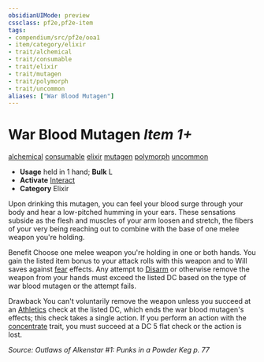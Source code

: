```yaml
---
obsidianUIMode: preview
cssclass: pf2e,pf2e-item
tags:
- compendium/src/pf2e/ooa1
- item/category/elixir
- trait/alchemical
- trait/consumable
- trait/elixir
- trait/mutagen
- trait/polymorph
- trait/uncommon
aliases: ["War Blood Mutagen"]
---
```

# War Blood Mutagen *Item 1+*  
[alchemical](../../../Rules/traits/alchemical.md)  [consumable](../../../Rules/traits/consumable.md)  [elixir](../../../Rules/traits/elixir.md)  [mutagen](../../../Rules/traits/mutagen.md)  [polymorph](../../../Rules/traits/polymorph.md)  [uncommon](../../../Rules/traits/uncommon.md)  

- **Usage** held in 1 hand; **Bulk** L
- **Activate** [Interact](../../../Rules/actions/interact.md)
- **Category** Elixir

Upon drinking this mutagen, you can feel your blood surge through your body and hear a low-pitched humming in your ears. These sensations subside as the flesh and muscles of your arm loosen and stretch, the fibers of your very being reaching out to combine with the base of one melee weapon you're holding.

Benefit Choose one melee weapon you're holding in one or both hands. You gain the listed item bonus to your attack rolls with this weapon and to Will saves against [fear](../../../Rules/traits/fear.md) effects. Any attempt to [Disarm](../../../Rules/actions/disarm.md) or otherwise remove the weapon from your hands must exceed the listed DC based on the type of war blood mutagen or the attempt fails.

Drawback You can't voluntarily remove the weapon unless you succeed at an [Athletics](../../skills.md#Athletics) check at the listed DC, which ends the war blood mutagen's effects; this check takes a single action. If you perform an action with the [concentrate](../../../Rules/traits/concentrate.md) trait, you must succeed at a DC 5 flat check or the action is lost.

*Source: Outlaws of Alkenstar #1: Punks in a Powder Keg p. 77*